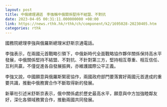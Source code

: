 ```yaml
---
layout: post
title: 中俄總理通話　李強稱中俄關係堅持不結盟、不對抗
date: 2023-04-05 00:31:11.000000000 +08:00
link: https://news.rthk.hk/rthk/ch/component/k2/1695028-20230405.htm
categories: rthk
---
```


國務院總理李強與俄羅斯總理米舒斯京通電話。

李強表示，在兩國元首戰略引領下，中俄新時代全面戰略協作夥伴關係保持高水平發展，中俄關係堅持不結盟、不對抗、不針對第三方，堅持相互尊重、相互信任、互利共贏，不僅促進各自發展振興，亦維護國際公平正義。

李強又說，中國願意與俄羅斯緊密協作，兩國政府部門要落實好兩國元首達成的重要共識，推動中俄務實合作不斷取得新的發展。

新華社引述米舒斯京表示，俄中關係處於歷史最高水平，願意與中方加強睦鄰友好，深化各領域務實合作，推動兩國共同發展。
